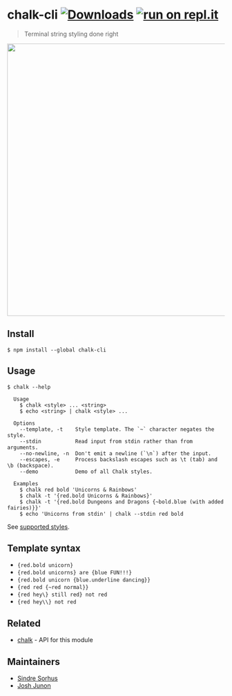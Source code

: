 # chalk-cli [![Downloads](https://badgen.net/npm/dt/chalk-cli)](https://www.npmjs.com/package/chalk-cli) [![run on repl.it](https://repl.it/badge/github/chalk/chalk-cli)](https://repl.it/github/chalk/chalk-cli)

> Terminal string styling done right

<img src="screenshot.png" width="631">

## Install

```
$ npm install --global chalk-cli
```

## Usage

```
$ chalk --help

  Usage
    $ chalk <style> ... <string>
    $ echo <string> | chalk <style> ...

  Options
    --template, -t    Style template. The `~` character negates the style.
    --stdin           Read input from stdin rather than from arguments.
    --no-newline, -n  Don't emit a newline (`\n`) after the input.
    --escapes, -e     Process backslash escapes such as \t (tab) and \b (backspace).
    --demo            Demo of all Chalk styles.

  Examples
    $ chalk red bold 'Unicorns & Rainbows'
    $ chalk -t '{red.bold Unicorns & Rainbows}'
    $ chalk -t '{red.bold Dungeons and Dragons {~bold.blue (with added fairies)}}'
    $ echo 'Unicorns from stdin' | chalk --stdin red bold
```

See [supported styles](https://github.com/chalk/chalk#styles).

## Template syntax

- `{red.bold unicorn}`
- `{red.bold unicorns} are {blue FUN!!!}`
- `{red.bold unicorn {blue.underline dancing}}`
- `{red red {~red normal}}`
- `{red hey\} still red} not red`
- `{red hey\\} not red`

## Related

- [chalk](https://github.com/chalk/chalk) - API for this module

## Maintainers

- [Sindre Sorhus](https://github.com/sindresorhus)
- [Josh Junon](https://github.com/qix-)
